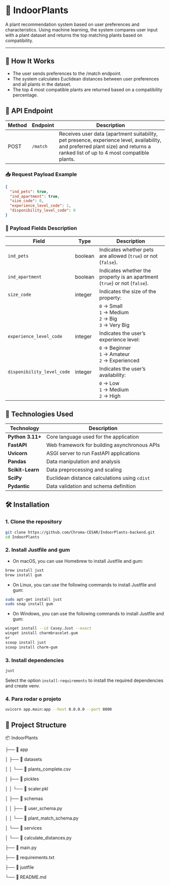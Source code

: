 # 🌿 IndoorPlants

A plant recommendation system based on user preferences and characteristics. Using machine learning, the system compares user input with a plant dataset and returns the top matching plants based on compatibility.

---

## 🧠 How It Works
- The user sends preferences to the /match endpoint.
- The system calculates Euclidean distances between user preferences and all plants in the dataset.
- The top 4 most compatible plants are returned based on a compatibility percentage.

## 🚀 API Endpoint

| Method | Endpoint | Description |
|--------|----------|-------------|
| POST   | `/match` | Receives user data (apartment suitability, pet presence, experience level, availability, and preferred plant size) and returns a ranked list of up to 4 most compatible plants. |

### 📥 Request Payload Example

```json
{
  "ind_pets": true,
  "ind_apartment": true,
  "size_code": 0,
  "experience_level_code": 1,
  "disponibility_level_code": 0
}   
```
### 📝 Payload Fields Description

| Field                     | Type     | Description                                                                 |
|---------------------------|----------|-----------------------------------------------------------------------------|
| `ind_pets`                | boolean  | Indicates whether pets are allowed (`true`) or not (`false`).              |
| `ind_apartment`           | boolean  | Indicates whether the property is an apartment (`true`) or not (`false`).  |
| `size_code`               | integer  | Indicates the size of the property:                                         |
|                           |          | `0` → Small<br>`1` → Medium<br>`2` → Big<br>`3` → Very Big                 |
| `experience_level_code`   | integer  | Indicates the user’s experience level:                                     |
|                           |          | `0` → Beginner<br>`1` → Amateur<br>`2` → Experienced                        |
| `disponibility_level_code`| integer  | Indicates the user’s availability:                                          |
|                           |          | `0` → Low<br>`1` → Medium<br>`2` → High                                     |


## 🧰 Technologies Used

| Technology       | Description                                   |
| ---------------- | --------------------------------------------- |
| **Python 3.11+** | Core language used for the application        |
| **FastAPI**      | Web framework for building asynchronous APIs  |
| **Uvicorn**      | ASGI server to run FastAPI applications       |
| **Pandas**       | Data manipulation and analysis                |
| **Scikit-Learn** | Data preprocessing and scaling                |
| **SciPy**        | Euclidean distance calculations using `cdist` |
| **Pydantic**     | Data validation and schema definition         |


## 🛠️ Installation

### 1. Clone the repository

```bash
git clone https://github.com/Chroma-CESAR/IndoorPlants-backend.git
cd IndoorPlants
```

### 2. Install Justfile and gum

- On macOS, you can use Homebrew to install Justfile and gum:

```bash
brew install just
brew install gum
```

- On Linux, you can use the following commands to install Justfile and gum:

```bash
sudo apt-get install just
sudo snap install gum
```

- On Windows, you can use the following commands to install Justfile and gum:

```bash
winget install --id Casey.Just --exact
winget install charmbracelet.gum
or
scoop install just
scoop install charm-gum
```

### 3. Install dependencies

```bash
just
```

Select the option `install-requirements` to install the required dependencies and create venv.

### 4. Para rodar o projeto

```bash
uvicorn app.main:app --host 0.0.0.0 --port 8000
```

## 📁 Project Structure

📦 IndoorPlants

├── 📂 app

│ ├── 📂 datasets

│ │ └── 📄 plants_complete.csv

│ ├── 📂 pickles 

│ │ └── 📄 scaler.pkl

│ ├── 📂 schemas 

│ │ ├── 📄 user_schema.py 

│ │ └── 📄 plant_match_schema.py 

│ └── 📂 services 

│ └── 📄 calculate_distances.py

├── 📄 main.py 

├── 📄 requirements.txt 

├── 📄 justfile

└── 📄 README.md 
